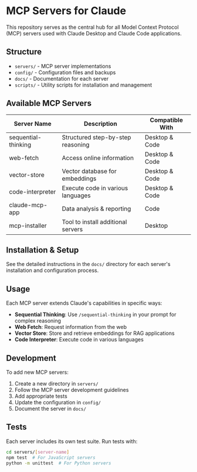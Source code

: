 # MCP Servers for Claude

This repository serves as the central hub for all Model Context Protocol (MCP) servers used with Claude Desktop and Claude Code applications.

## Structure

- `servers/` - MCP server implementations 
- `config/` - Configuration files and backups
- `docs/` - Documentation for each server
- `scripts/` - Utility scripts for installation and management

## Available MCP Servers

| Server Name | Description | Compatible With |
|-------------|-------------|-----------------|
| sequential-thinking | Structured step-by-step reasoning | Desktop & Code |
| web-fetch | Access online information | Desktop & Code |
| vector-store | Vector database for embeddings | Desktop & Code |
| code-interpreter | Execute code in various languages | Desktop & Code |
| claude-mcp-app | Data analysis & reporting | Code |
| mcp-installer | Tool to install additional servers | Desktop |

## Installation & Setup

See the detailed instructions in the `docs/` directory for each server's installation and configuration process.

## Usage

Each MCP server extends Claude's capabilities in specific ways:

- **Sequential Thinking**: Use `/sequential-thinking` in your prompt for complex reasoning
- **Web Fetch**: Request information from the web
- **Vector Store**: Store and retrieve embeddings for RAG applications
- **Code Interpreter**: Execute code in various languages

## Development

To add new MCP servers:

1. Create a new directory in `servers/`
2. Follow the MCP server development guidelines
3. Add appropriate tests
4. Update the configuration in `config/`
5. Document the server in `docs/`

## Tests

Each server includes its own test suite. Run tests with:

```bash
cd servers/[server-name]
npm test  # For JavaScript servers
python -m unittest  # For Python servers
```